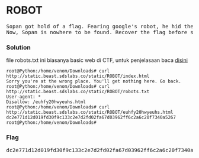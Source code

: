 <h1><b>ROBOT</b></h1>
<pre>
Sopan got hold of a flag. Fearing google's robot, he hid the flag somewhere on <a href="http://static.beast.sdslabs.co/static/ROBOT/index.html">this</a> link. 
Now, Sopan is nowhere to be found. Recover the flag before someone else does!
</pre>

<h3><b>Solution</b></h3>
<p>file robots.txt ini biasanya basic web di CTF, untuk penjelasaan baca <a href="https://en.wikipedia.org/wiki/Robots_exclusion_standard">disini</a></p>

```console
root@Python:/home/venom/Downloads# curl http://static.beast.sdslabs.co/static/ROBOT/index.html 
Sorry you're at the wrong place. You'll get nothing here. Go back.
root@Python:/home/venom/Downloads# curl http://static.beast.sdslabs.co/static/ROBOT/robots.txt
User-agent: *
Disallow: /euhfy20hwyeuhs.html
root@Python:/home/venom/Downloads# curl http://static.beast.sdslabs.co/static/ROBOT/euhfy20hwyeuhs.html
dc2e771d12d019fd30f9c133c2e7d2fd02fa67d03962ff6c2a6c20f7340a5267
root@Python:/home/venom/Downloads# 
```
<h3><b>Flag</b></h3>
<pre>
dc2e771d12d019fd30f9c133c2e7d2fd02fa67d03962ff6c2a6c20f7340a5267
</pre>
